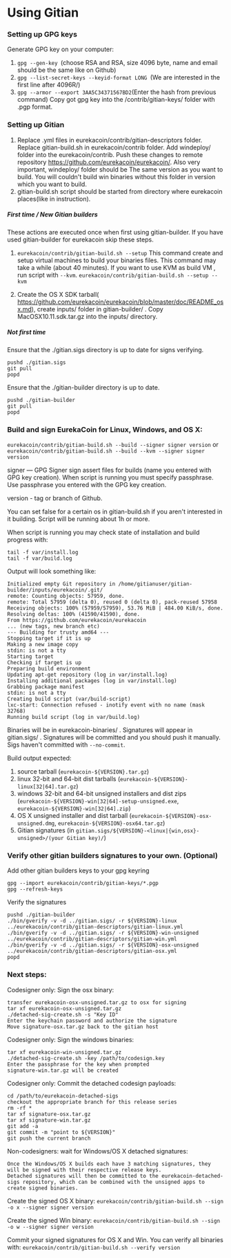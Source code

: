 Using Gitian
====================
### Setting up GPG keys
Generate GPG key on your computer:
1. ```gpg --gen-key ```(choose RSA and RSA, size 4096 byte, name and email should be the same like on Github)
2. ```gpg --list-secret-keys --keyid-format LONG ```(We are interested in the first line after 4096R/)
3. ```gpg --armor --export 3AA5C34371567BD2```(Enter the hash from previous command)
Copy got gpg key into the /contrib/gitian-keys/ folder with .pgp format.
### Setting up Gitian
1. Replace .yml files in eurekacoin/contrib/gitian-descriptors folder. Replace gitian-build.sh in eurekacoin/contrib folder. Add windeploy/ folder into the eurekacoin/contrib. Push these changes to remote repository https://github.com/eurekacoin/eurekacoin/. Also very important, windeploy/ folder should be The same version as you want to build. You will couldn't build win binaries without this folder in version which you want to build.
2. gitian-build.sh script should be started from directory where eurekacoin places(like in instruction).
##### First time / New Gitian builders
These actions are executed once when first using gitian-builder. If you have used gitian-builder for eurekacoin skip these steps.
1. ```eurekacoin/contrib/gitian-build.sh --setup``` This command create and setup virtual machines to build your binaries files. This command may take a while (about 40 minutes). If you want to use KVM as build VM , run script with ```--kvm```.
    ```eurekacoin/contrib/gitian-build.sh --setup --kvm```

2. Create the OS X SDK tarball( https://github.com/eurekacoin/eurekacoin/blob/master/doc/README_osx.md), create inputs/ folder in gitian-builder/ . Copy MacOSX10.11.sdk.tar.gz into the inputs/ directory.
##### Not first time
Ensure that the ./gitian.sigs directory is up to date for signs verifying.

    pushd ./gitian.sigs
    git pull
    popd

Ensure that the ./gitian-builder directory is up to date.

    pushd ./gitian-builder
    git pull
    popd

### Build and sign EurekaCoin for Linux, Windows, and OS X:

  ```eurekacoin/contrib/gitian-build.sh --build --signer signer version``` or 
  ```eurekacoin/contrib/gitian-build.sh --build --kvm --signer signer version```

signer — GPG Signer sign assert files for builds (name you entered with GPG key creation). When script is running you must specify passphrase. Use passphrase you entered with the GPG key creation. 

version - tag or branch of Github.

You can set false for a certain os in gitian-build.sh if you aren't interested in it building.
Script will be running about 1h or more.

When script is running you may check state of installation and build progress with:

    tail -f var/install.log
    tail -f var/build.log
    
Output will look something like:
    
    Initialized empty Git repository in /home/gitianuser/gitian-builder/inputs/eurekacoin/.git/
    remote: Counting objects: 57959, done.
    remote: Total 57959 (delta 0), reused 0 (delta 0), pack-reused 57958
    Receiving objects: 100% (57959/57959), 53.76 MiB | 484.00 KiB/s, done.
    Resolving deltas: 100% (41590/41590), done.
    From https://github.com/eurekacoin/eurekacoin
    ... (new tags, new branch etc)
    --- Building for trusty amd64 ---
    Stopping target if it is up
    Making a new image copy
    stdin: is not a tty
    Starting target
    Checking if target is up
    Preparing build environment
    Updating apt-get repository (log in var/install.log)
    Installing additional packages (log in var/install.log)
    Grabbing package manifest
    stdin: is not a tty
    Creating build script (var/build-script)
    lxc-start: Connection refused - inotify event with no name (mask 32768)
    Running build script (log in var/build.log)


Binaries will be in eurekacoin-binaries/ . Signatures will appear in gitian.sigs/ . Signatures will be committed and you should push it manually. Sigs haven't committed with ```--no-commit```.

Build output expected:

  1. source tarball (`eurekacoin-${VERSION}.tar.gz`)
  2. linux 32-bit and 64-bit dist tarballs (`eurekacoin-${VERSION}-linux[32|64].tar.gz`)
  3. windows 32-bit and 64-bit unsigned installers and dist zips (`eurekacoin-${VERSION}-win[32|64]-setup-unsigned.exe`, `eurekacoin-${VERSION}-win[32|64].zip`)
  4. OS X unsigned installer and dist tarball (`eurekacoin-${VERSION}-osx-unsigned.dmg`, `eurekacoin-${VERSION}-osx64.tar.gz`)
  5. Gitian signatures (in `gitian.sigs/${VERSION}-<linux|{win,osx}-unsigned>/(your Gitian key)/`)

### Verify other gitian builders signatures to your own. (Optional)

Add other gitian builders keys to your gpg keyring

    gpg --import eurekacoin/contrib/gitian-keys/*.pgp
    gpg --refresh-keys

Verify the signatures

    pushd ./gitian-builder
    ./bin/gverify -v -d ../gitian.sigs/ -r ${VERSION}-linux ../eurekacoin/contrib/gitian-descriptors/gitian-linux.yml
    ./bin/gverify -v -d ../gitian.sigs/ -r ${VERSION}-win-unsigned ../eurekacoin/contrib/gitian-descriptors/gitian-win.yml
    ./bin/gverify -v -d ../gitian.sigs/ -r ${VERSION}-osx-unsigned ../eurekacoin/contrib/gitian-descriptors/gitian-osx.yml
    popd

### Next steps:

Codesigner only: Sign the osx binary:

    transfer eurekacoin-osx-unsigned.tar.gz to osx for signing
    tar xf eurekacoin-osx-unsigned.tar.gz
    ./detached-sig-create.sh -s "Key ID"
    Enter the keychain password and authorize the signature
    Move signature-osx.tar.gz back to the gitian host

Codesigner only: Sign the windows binaries:

    tar xf eurekacoin-win-unsigned.tar.gz
    ./detached-sig-create.sh -key /path/to/codesign.key
    Enter the passphrase for the key when prompted
    signature-win.tar.gz will be created

Codesigner only: Commit the detached codesign payloads:

    cd /path/to/eurekacoin-detached-sigs
    checkout the appropriate branch for this release series
    rm -rf *
    tar xf signature-osx.tar.gz
    tar xf signature-win.tar.gz
    git add -a
    git commit -m "point to ${VERSION}"
    git push the current branch

Non-codesigners: wait for Windows/OS X detached signatures:

    Once the Windows/OS X builds each have 3 matching signatures, they will be signed with their respective release keys.
    Detached signatures will then be committed to the eurekacoin-detached-sigs repository, which can be combined with the unsigned apps to create signed binaries.

Create the signed OS X binary:
```eurekacoin/contrib/gitian-build.sh --sign -o x --signer signer version```

Create the signed Win binary:
```eurekacoin/contrib/gitian-build.sh --sign -o w --signer signer version```

Commit your signed signatures for OS X and Win.
You can verify all binaries with:
```eurekacoin/contrib/gitian-build.sh --verify version```